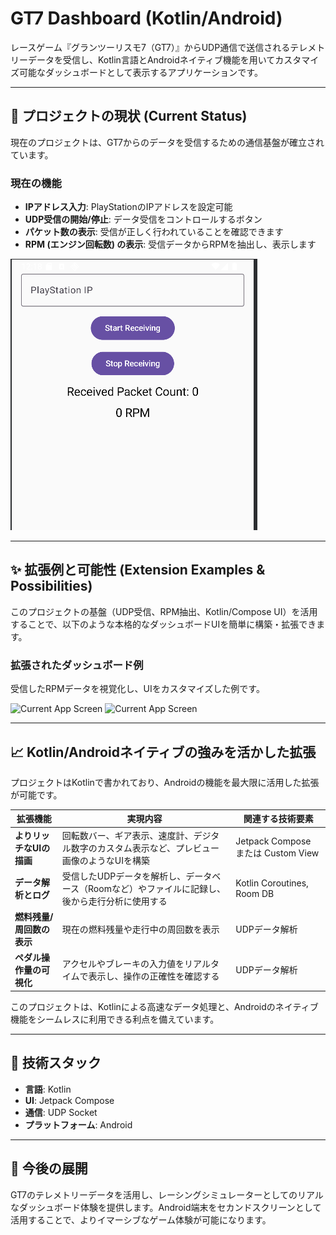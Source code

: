 # GT7 Dashboard (Kotlin/Android)

レースゲーム『グランツーリスモ7（GT7）』からUDP通信で送信されるテレメトリーデータを受信し、Kotlin言語とAndroidネイティブ機能を用いてカスタマイズ可能なダッシュボードとして表示するアプリケーションです。

---

## 🚀 プロジェクトの現状 (Current Status)

現在のプロジェクトは、GT7からのデータを受信するための通信基盤が確立されています。

### 現在の機能

- **IPアドレス入力**: PlayStationのIPアドレスを設定可能
- **UDP受信の開始/停止**: データ受信をコントロールするボタン
- **パケット数の表示**: 受信が正しく行われていることを確認できます
- **RPM (エンジン回転数) の表示**: 受信データからRPMを抽出し、表示します

![Current App Screen](app/assets/photo/git1.png)

---

## ✨ 拡張例と可能性 (Extension Examples & Possibilities)

このプロジェクトの基盤（UDP受信、RPM抽出、Kotlin/Compose UI）を活用することで、以下のような本格的なダッシュボードUIを簡単に構築・拡張できます。

### 拡張されたダッシュボード例

受信したRPMデータを視覚化し、UIをカスタマイズした例です。

![Current App Screen](app/assets/photo/git2.png)
![Current App Screen](app/assets/photo/git3.png)


---

## 📈 Kotlin/Androidネイティブの強みを活かした拡張

プロジェクトはKotlinで書かれており、Androidの機能を最大限に活用した拡張が可能です。

| 拡張機能 | 実現内容 | 関連する技術要素 |
|---------|---------|----------------|
| **よりリッチなUIの描画** | 回転数バー、ギア表示、速度計、デジタル数字のカスタム表示など、プレビュー画像のようなUIを構築 | Jetpack Compose または Custom View |
| **データ解析とログ** | 受信したUDPデータを解析し、データベース（Roomなど）やファイルに記録し、後から走行分析に使用する | Kotlin Coroutines, Room DB |
| **燃料残量/周回数の表示** | 現在の燃料残量や走行中の周回数を表示 | UDPデータ解析 |
| **ペダル操作量の可視化** | アクセルやブレーキの入力値をリアルタイムで表示し、操作の正確性を確認する | UDPデータ解析 |

このプロジェクトは、Kotlinによる高速なデータ処理と、Androidのネイティブ機能をシームレスに利用できる利点を備えています。

---

## 🔧 技術スタック

- **言語**: Kotlin
- **UI**: Jetpack Compose
- **通信**: UDP Socket
- **プラットフォーム**: Android

---

## 🎯 今後の展開

GT7のテレメトリーデータを活用し、レーシングシミュレーターとしてのリアルなダッシュボード体験を提供します。Android端末をセカンドスクリーンとして活用することで、よりイマーシブなゲーム体験が可能になります。
